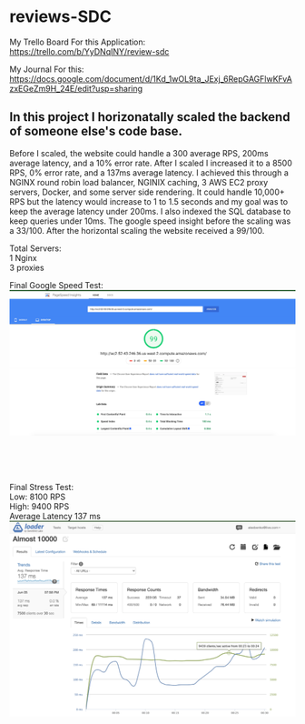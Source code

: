 # reviews-SDC

My Trello Board For this Application: <br />
  https://trello.com/b/YyDNqINY/review-sdc <br />

My Journal For this:
  https://docs.google.com/document/d/1Kd_1wOL9ta_JExj_6RepGAGFlwKFvAzxEGeZm9H_24E/edit?usp=sharing <br />

<h2>In this project I horizonatally scaled the backend of someone else's code base. </h2>
<p> Before I scaled, the website could handle a 300 average RPS, 200ms average latency, and a 10% error rate. After I scaled I increased it to  a 8500 RPS, 0% error rate, and a 137ms average latency. I achieved this through a NGINX round robin load balancer, NGINIX caching, 3 AWS EC2 proxy servers, Docker, and some server side rendering. It could handle 10,000+ RPS but the latency would increase to 1 to 1.5 seconds and my goal was to keep the average latency under 200ms. I also indexed the SQL database to keep queries under 10ms. The google speed insight before the scaling was a 33/100. After the horizontal scaling the website received a 99/100. </p>

  Total Servers:<br />
    1 Nginx <br />
    3 proxies <br />


Final Google Speed Test: <br />
  ![alt text](./finalGoogleSpeedInsight.jpeg)

<br />
<br />
<br />


Final Stress Test: <br />
  Low: 8100 RPS <br />
  High: 9400 RPS <br />
  Average Latency 137 ms <br />
  ![Final Stress Test](./stressTest.png)
